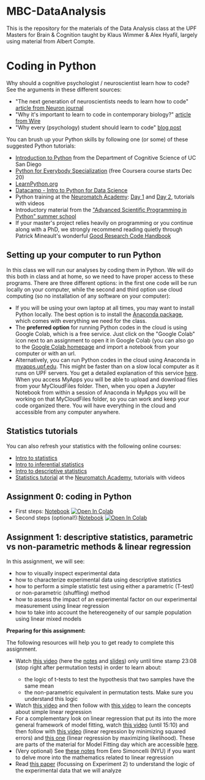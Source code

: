 # MBC-DataAnalysis
 This is the repository for the materials of the Data Analysis class at the UPF Masters for Brain & Cognition taught by Klaus Wimmer & Alex Hyafil, largely using material from Albert Compte.

 
 # Coding in Python
 
 Why should a cognitive psychologist / neuroscientist learn how to code? See the arguments in these different sources:
 - "The next generation of neuroscientists needs to learn how to code" [article from Neuron journal](https://doi.org/10.1016/j.neuron.2021.12.001)
 - "Why it's important to learn to code in contemporary biology?" [article from Wire](https://www.wired.com/2017/03/biologists-teaching-code-survive/?mbid=nl_31817_p4&CNDID=49340875)
 - "Why every (psychology) student should learn to code" [blog post](https://computingforpsychologists.wordpress.com/2012/01/13/why-every-psychology-student-should-learn-to-code/)

You can brush up your Python skills by following one (or some) of these suggested Python tutorials:
 - [Introduction to Python](https://cogs18.github.io/intro.html) from the Department of Cognitive Science of UC San Diego
 - [Python for Everybody Specialization](https://www.coursera.org/specializations/python) (free Coursera course starts Dec 20)
 - [LearnPython.org](https://www.LearnPython.org)
 - [Datacamp - Intro to Python for Data Science](https://campus.datacamp.com/courses/intro-to-python-for-data-science/)
 - Python training at the [Neuromatch Academy](https://academy.neuromatch.io/about): [Day 1](https://compneuro.neuromatch.io/tutorials/W0D1_PythonWorkshop1/student/W0D1_Tutorial1.html) and [Day 2](https://compneuro.neuromatch.io/tutorials/W0D2_PythonWorkshop2/student/W0D2_Tutorial1.html), tutorials with videos 
- Introductory material from the ["Advanced Scientific Programming in Python" summer school](https://aspp.school/wiki/introductory_material)
- If your master's project relies heavily on programming or you continue along with a PhD, we strongly recommend reading quietly through Patrick Mineault's wonderful [Good Research Code Handbook](https://goodresearch.dev)

## Setting up your computer to run Python
In this class we will run our analyses by coding them in Python. We will do this both in class and at home, so we need to have proper access to these programs. There are three different options: in the first one code will be run locally on your computer, while the second and third option use cloud computing (so no installation of any software on your computer):
- If you will be using your own laptop at all times, you may want to install Python locally. The best option is to install the [Anaconda package](https://www.anaconda.com/products/distribution), which comes with everything we need for the class.
- The **preferred option** for running Python codes in the cloud is using Google Colab, which is a free service. Just click on the "Google Colab" icon next to an assignment to open it in Google Colab (you can also go to the [Google Colab homepage](https://colab.research.google.com/) and import a notebook from your computer or with an url.
- Alternatively, you can run Python codes in the cloud using Anaconda in [myapps.upf.edu](https://myapps.upf.edu/). This might be faster than on a slow local computer as it runs on UPF servers. You get a detailed explanation of this service [here](https://guiesbibtic.upf.edu/myapps/inici). When you access MyApps you will be able to upload and download files from your MyCloudFiles folder. Then, when you open a Jupyter Notebook from within a session of Anaconda in MyApps you will be working on that MyCloudFiles folder, so you can work and keep your code organized there. You will have everything in the cloud and accessible from any computer anywhere.

## Statistics tutorials
You can also refresh your statistics with the following online courses:
 - [Intro to statistics](https://www.udacity.com/course/intro-to-inferential-statistics--ud201https://www.udacity.com/course/intro-to-statistics--st101)
 - [Intro to inferential statistics](https://www.udacity.com/course/intro-to-inferential-statistics--ud201)
 - [Intro to descriptive statistics](https://www.udacity.com/course/intro-to-descriptive-statistics--ud827)
 - [Statistics tutorial](https://compneuro.neuromatch.io/tutorials/W0D5_Statistics/chapter_title.html) at the [Neuromatch Academy](https://academy.neuromatch.io/about), tutorials with videos

## Assignment 0: coding in Python

- First steps: [Notebook](A0_PythonBasics/Assignment0.ipynb) [![Open In Colab](https://colab.research.google.com/assets/colab-badge.svg)](https://colab.research.google.com/github/wimmerlab/MBC-DataAnalysis/blob/main/A0_PythonBasics/Assignment0.ipynb)
- Second steps (optional!):[Notebook](A0_PythonBasics/Assignment0-2.ipynb) [![Open In Colab](https://colab.research.google.com/assets/colab-badge.svg)](https://colab.research.google.com/github/wimmerlab/MBC-DataAnalysis/blob/main/A0_PythonBasics/Assignment0-2.ipynb)

## Assignment 1: descriptive statistics, parametric vs non-parametric methods & linear regression
In this assignment, we will see:
- how to visually inspect experimental data
- how to characterize experimental data using descriptive statistics
- how to perform a simple statistic test using either a parametric (T-test) or non-parametric (shuffling) method
- how to assess the impact of an experimental factor on our experimental measurement using linear regression
- how to take into account the hetereogeneity of our sample population using linear mixed models

<div class="alert alert-block alert-warning">
<b>Preparing for this assignment:</b> 

The following resources will help you to get ready to complete this assignment. 
<ul>
    <li>Watch <a href="http://youtu.be/5q-Ws4y8JE4" target="_blank">this video</a> (here the <a href="" target="_blank">notes</a> and <a href="https://www.cmrr.umn.edu/~kendrick/statsmatlab/StatsLecture2Slides_Hypothesis.pdf" target="_blank">slides</a>) only until time stamp 23:08 (stop right after permutation tests) in order to learn about:</li>
    <ul>
        <li>the logic of t-tests to test the hypothesis that two samples have the same mean</li>
        <li>the non-parametric equivalent in permutation tests. Make sure you understand this logic</li>
    </ul>
    <li>Watch <a href="https://www.youtube.com/watch?v=KsVBBJRb9TE" target="_blank">this video</a> and then follow with <a href="https://www.youtube.com/watch?v=xIDjj6ZyFuw" target="_blank">this video</a> to learn the concepts about simple linear regression</li>
    <li>For a complementary look on linear regression that put its into the more general framework of model fitting, watch <a href="https://www.youtube.com/watch?v=9JfXKmVB6qc" target="_blank">this video</a> (until 15:10) and then follow with <a href="https://www.youtube.com/watch?v=HumajfjJ37E" target="_blank">this video</a> (linear regression by minimizing squared errors) and <a href="https://www.youtube.com/watch?v=8mpNmzLKNfU" target="_blank">this one</a> (linear regression by maximizing likelihood). These are parts of the material for Model Fitting day which are accessible <a href="https://compneuro.neuromatch.io/tutorials/W1D2_ModelFitting/chapter_title.html" target="_blank">here</a>. </li>
    <li> (Very optional) See <a href="https://www.cns.nyu.edu/~eero/NOTES/leastSquares.pdf" target="_blank">these notes</a> from Eero Simoncelli (NYU) if you want to delve more into the mathematics related to linear regression</li>
    <li>Read <a href="https://doi.org/10.1152/jn.00362.2015" target="_blank">this paper</a> (focussing on Experiment 2) to understand the logic of the experimental data that we will analyze</li>
</ul>
</div>
